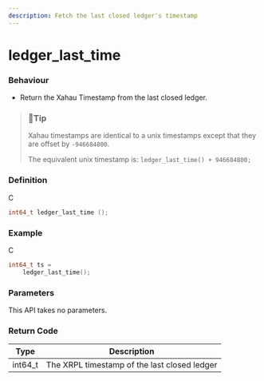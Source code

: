 ```yaml
---
description: Fetch the last closed ledger's timestamp
---
```


# ledger\_last\_time

### Behaviour

* Return the Xahau Timestamp from the last closed ledger.

> ### 📘Tip
>
> Xahau timestamps are identical to a unix timestamps except that they are offset by `-946684800`.
>
> The equivalent unix timestamp is: `ledger_last_time() + 946684800;`

### Definition

C

```c
int64_t ledger_last_time ();
```

### Example

C

```c
int64_t ts =
    ledger_last_time();
```

### Parameters

This API takes no parameters.

### Return Code

| Type     | Description                                  |
| -------- | -------------------------------------------- |
| int64\_t | The XRPL timestamp of the last closed ledger |
